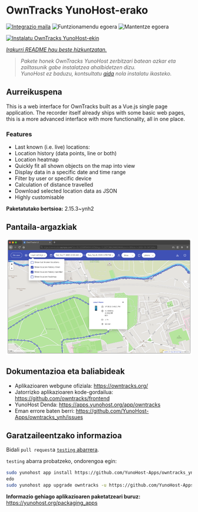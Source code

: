 <!--
Ohart ongi: README hau automatikoki sortu da <https://github.com/YunoHost/apps/tree/master/tools/readme_generator>ri esker
EZ editatu eskuz.
-->

# OwnTracks YunoHost-erako

[![Integrazio maila](https://apps.yunohost.org/badge/integration/owntracks)](https://ci-apps.yunohost.org/ci/apps/owntracks/)
![Funtzionamendu egoera](https://apps.yunohost.org/badge/state/owntracks)
![Mantentze egoera](https://apps.yunohost.org/badge/maintained/owntracks)

[![Instalatu OwnTracks YunoHost-ekin](https://install-app.yunohost.org/install-with-yunohost.svg)](https://install-app.yunohost.org/?app=owntracks)

*[Irakurri README hau beste hizkuntzatan.](./ALL_README.md)*

> *Pakete honek OwnTracks YunoHost zerbitzari batean azkar eta zailtasunik gabe instalatzea ahalbidetzen dizu.*  
> *YunoHost ez baduzu, kontsultatu [gida](https://yunohost.org/install) nola instalatu ikasteko.*

## Aurreikuspena

This is a web interface for OwnTracks built as a Vue.js single page application. The recorder itself already ships with some basic web pages, this is a more advanced interface with more functionality, all in one place.

### Features

- Last known (i.e. live) locations:
- Location history (data points, line or both)
- Location heatmap
- Quickly fit all shown objects on the map into view
- Display data in a specific date and time range
- Filter by user or specific device
- Calculation of distance travelled
- Download selected location data as JSON
- Highly customisable


**Paketatutako bertsioa:** 2.15.3~ynh2

## Pantaila-argazkiak

![OwnTracks(r)en pantaila-argazkia](./doc/screenshots/screenshot.png)

## Dokumentazioa eta baliabideak

- Aplikazioaren webgune ofiziala: <https://owntracks.org/>
- Jatorrizko aplikazioaren kode-gordailua: <https://github.com/owntracks/frontend>
- YunoHost Denda: <https://apps.yunohost.org/app/owntracks>
- Eman errore baten berri: <https://github.com/YunoHost-Apps/owntracks_ynh/issues>

## Garatzaileentzako informazioa

Bidali `pull request`a [`testing` abarrera](https://github.com/YunoHost-Apps/owntracks_ynh/tree/testing).

`testing` abarra probatzeko, ondorengoa egin:

```bash
sudo yunohost app install https://github.com/YunoHost-Apps/owntracks_ynh/tree/testing --debug
edo
sudo yunohost app upgrade owntracks -u https://github.com/YunoHost-Apps/owntracks_ynh/tree/testing --debug
```

**Informazio gehiago aplikazioaren paketatzeari buruz:** <https://yunohost.org/packaging_apps>
